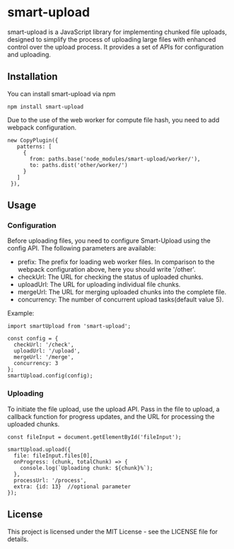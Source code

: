 # smart-upload

smart-upload is a JavaScript library for implementing chunked file uploads, designed to simplify the process of uploading large files with enhanced control over the upload process. It provides a set of APIs for configuration and uploading.

## Installation

You can install smart-upload via npm

```
npm install smart-upload
```
Due to the use of the web worker for compute file hash, you need to add webpack configuration.
```
new CopyPlugin({
   patterns: [
     {
       from: paths.base('node_modules/smart-upload/worker/'),
       to: paths.dist('other/worker/')
     }
   ]
 }),
```
## Usage
### Configuration
Before uploading files, you need to configure Smart-Upload using the config API. The following parameters are available:

+ prefix: The prefix for loading web worker files. In comparison to the webpack configuration above, here you should write '/other'.
+ checkUrl: The URL for checking the status of uploaded chunks.
+ uploadUrl: The URL for uploading individual file chunks.
+ mergeUrl: The URL for merging uploaded chunks into the complete file.
+ concurrency: The number of concurrent upload tasks(default value 5).

Example:
```
import smartUpload from 'smart-upload';

const config = {
  checkUrl: '/check',
  uploadUrl: '/upload',
  mergeUrl: '/merge',
  concurrency: 3
};
smartUpload.config(config);
```

### Uploading
To initiate the file upload, use the upload API. Pass in the file to upload, a callback function for progress updates, and the URL for processing the uploaded chunks.
```
const fileInput = document.getElementById('fileInput');

smartUpload.upload({
  file: fileInput.files[0],
  onProgress: (chunk, totalChunk) => {
    console.log(`Uploading chunk: ${chunk}%`);
  },
  processUrl: '/process',
  extra: {id: 13}  //optional parameter 
});
```
## License
This project is licensed under the MIT License - see the LICENSE file for details.
